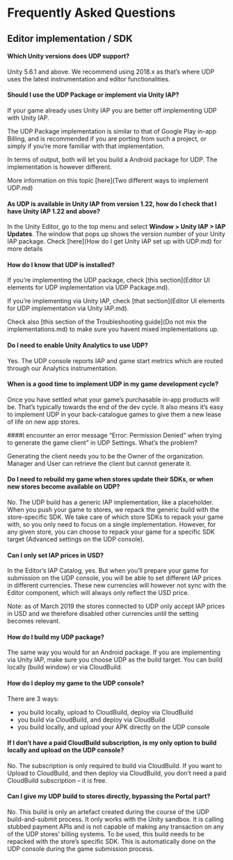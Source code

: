 # Frequently Asked Questions 

## Editor implementation / SDK

#### Which Unity versions does UDP support?

Unity 5.6.1 and above. We recommend using 2018.x as that’s where UDP uses the latest instrumentation and editor functionalities.

#### Should I use the UDP Package or implement via Unity IAP?

If your game already uses Unity IAP you are better off implementing UDP with Unity IAP.

The UDP Package implementation is similar to that of Google Play in-app Billing, and is recommended  if you are porting from such a project, or simply if you’re more familiar with that implementation.

In terms of output, both will let you build a Android package for UDP. The implementation is however different. 

More information on this topic [here](Two different ways to implement UDP.md)

#### As UDP is available in Unity IAP from version 1.22, how do I check that I have Unity IAP 1.22 and above?

In the Unity Editor, go to the top menu and select **Window > Unity IAP > IAP Updates**. The window that pops up shows the version number of your Unity IAP package. Check [here](How do I get Unity IAP set up with UDP.md) for more details

#### How do I know that UDP is installed?

If you’re implementing the UDP package, check [this section](Editor UI elements for UDP implementation via UDP Package.md).

If you’re implementing via Unity IAP, check [that section](Editor UI elements for UDP implementation via Unity IAP.md).

Check also [this section of the Troubleshooting guide](Do not mix the implementations.md) to make sure you havent mixed implementations up.

#### Do I need to enable Unity Analytics to use UDP?

Yes. The UDP console reports IAP and game start metrics which are routed through our Analytics instrumentation.

#### When is a good time to implement UDP in my game development cycle?

Once you have settled what your game’s purchasable in-app products will be. That’s typically towards the end of the dev cycle. It also means it’s easy to implement UDP in your back-catalogue games to give them a new lease of life on new app stores.

####I encounter an error message “Error: Permission Denied” when trying to generate the game client” in UDP Settings. What’s the problem?

Generating the client needs you to be the Owner of the organization. Manager and User can retrieve the client but cannot generate it.

#### Do I need to rebuild my game when stores update their SDKs, or when new stores become available on UDP?

No. The UDP build has a generic IAP implementation, like a placeholder. When you push your game to stores, we repack the generic build with the store-specific SDK. We take care of which store SDKs to repack your game with, so you only need to focus on a single implementation. However, for any given store, you can choose to repack your game for a specific SDK target (Advanced settings on the UDP console).

#### Can I only set IAP prices in USD?

In the Editor’s IAP Catalog, yes. But when you’ll prepare your game for submission on the UDP console, you will be able to set different IAP prices in different currencies. These new currencies will however not sync with the Editor component, which will always only reflect the USD price. 

Note: as of March 2019 the stores connected to UDP only accept IAP prices in USD and we therefore disabled other currencies until the setting becomes relevant.

#### How do I build my UDP package?

The same way you would for an Android package. If you are implementing via Unity IAP, make sure you choose UDP as the build target. You can build locally (build window) or via CloudBuild. 

#### How do I deploy my game to the UDP console?

There are 3 ways:

- you build locally, upload to CloudBuild, deploy via CloudBuild
- you build via CloudBuild, and deploy via CloudBuild
- you build locally, and upload your APK directly on the UDP console

#### If I don’t have a paid CloudBuild subscription, is my only option to build locally and upload on the UDP console?

No. The subscription is only required to build via CloudBuild. If you want to Upload to CloudBuild, and then deploy via CloudBuild, you don’t need a paid CloudBuild subscription – it is free.

#### Can I give my UDP build to stores directly, bypassing the Portal part?

No. This build is only an artefact created during the course of the UDP build-and-submit process. It only works with the Unity sandbox. It is calling stubbed payment APIs and is not capable of making any transaction on any of the UDP stores’ billing systems. To be used, this build needs to be repacked with the store’s specific SDK. This is automatically done on the UDP console during the game submission process.